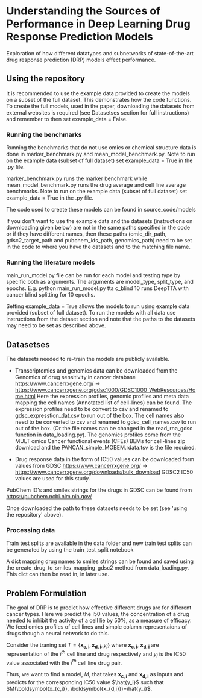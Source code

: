 # Understanding the Sources of Performance in Deep Learning Drug Response Prediction Models


Exploration of how  different datatypes and subnetworks of state-of-the-art drug response prediction (DRP) models effect performance. 


## Using the repository

It is recommended to use the example data provided to create the models on a subset of the full dataset. This demonstrates how the code functions. To create the full models, used in the paper,  downloading the datasets from external websites is required (see Datasetses section for full instructions) and remember to then set example_data = False.

### Running the benchmarks 
Running the benchmarks that do not use omics or chemical structure data is done in marker_benchmark.py and mean_model_benchmark.py. Note to run on the example data (subset of full dataset) set example_data = True in the .py file.

marker_benchmark.py runs the marker benchmark while mean_model_benchmark.py runs the drug average and cell line average benchmarks. Note to run on the example data (subset of full dataset) set example_data = True in the .py file.


The code used to create these models can be found in source_code/models

If you don't want to use the example data and the datasets (instructions on downloading given below) are not in the same paths specified in the code or if they have different names, then these paths (omic_dir_path, gdsc2_target_path and pubchem_ids_path, genomics_path) need to be set in the code to where you have the datasets and to the matching file name. 
 
### Running the literature models

main_run_model.py file can be run for each model and testing type by specific both as arguments. The arguments are model_type, split_type, and epochs. E.g. python main_run_model.py tta c_blind 10 runs DeepTTA with cancer blind splitting for 10 epochs. 

Setting example_data = True allows the models to run using example data provided (subset of full dataset). To run the models with all data use instructions from the dataset section and note that the paths to the datasets may need to be set as described above.

## Datasetses
The datasets needed to re-train the models are publicly available.

* Transcriptomics and genomics data can be downloaded from the Genomics of drug sensitivity in cancer database https://www.cancerrxgene.org/ -> https://www.cancerrxgene.org/gdsc1000/GDSC1000_WebResources/Home.html
Here the expression profiles, genomic profiles and meta data mapping the cell names (Annotated list of cell-lines)  can be found. 
The expression profiles need to be convert to csv and renamed to gdsc_expresstion_dat.csv to run out of the box.  The cell names also need to be converted to csv and renamed to gdsc_cell_names.csv to run out of the box. (Or the file names can be changed in the read_rna_gdsc function in data_loading.py). The genomics profiles come from  the MULT omics Cancer functional events (CFEs) BEMs for cell-lines zip download and the PANCAN_simple_MOBEM.rdata.tsv  is the file required.   


* Drug response data in the form of IC50 values can be downloaded form values from GDSC https://www.cancerrxgene.org/ ->
https://www.cancerrxgene.org/downloads/bulk_download GDSC2 IC50 values are used for this study. 

PubChem ID's and smiles strings for the drugs in GDSC can be found from  https://pubchem.ncbi.nlm.nih.gov/

Once downloaded the path to these datasets needs to be set (see 'using the repository' above).

### Processing data 

Train test splits are available in the data folder and new train test splits can be generated by using the train_test_split notebook

A dict mapping drug names to smiles strings can be found and saved using the create_drug_to_smiles_mapping_gdsc2 method from data_loading.py. This dict can then be read in, in later use. 

## Problem Formulation 

The goal of DRP is to predict how effective different drugs are for different cancer types. 
Here we predict the I50 values, the concentration of a drug needed to inhibit the activity of a cell lie by 50%, as a measure of efficacy. 
We feed omics profiles of cell lines and simple column representaions of drugs though a neural network to do this. 

Consider the traning set $T = \lbrace \boldsymbol{x_{c,i}}, \boldsymbol{x_{d,i}}, y_i \rbrace$  where $\boldsymbol{x_{c,i}}$, $\boldsymbol{x_{d,i}}$  are representation of the $i^{th}$ cell line and drug respectively and
 $y_i$ is the IC50 value associated with the $i^{th}$ cell line drug pair.

 Thus, we want to find a model, $M$, that takes $\boldsymbol{x_{c,i}}$ and $\boldsymbol{x_{d,i}}$ as inputs and predicts for the corresponding IC50 value $\hat{y_i}$ such that $M(\boldsymbol{x_{c,i}}, \boldsymbol{x_{d,i}})=\hat{y_i}$.